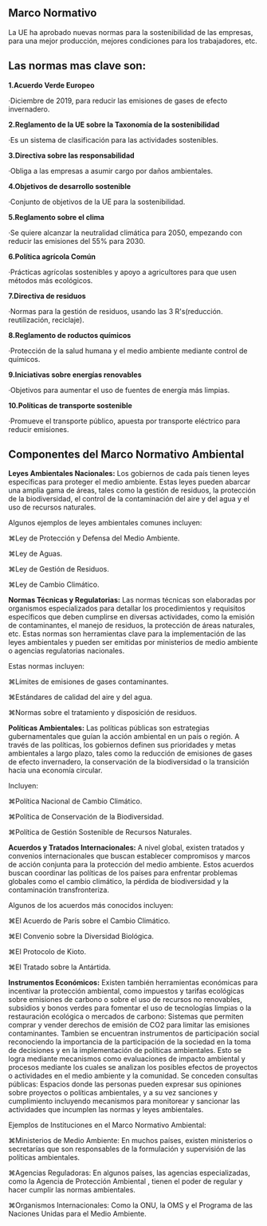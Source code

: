 ## Marco Normativo 

La UE ha aprobado nuevas normas para la sostenibilidad de las empresas, para una mejor producción, mejores condiciones para los trabajadores, etc.

## **Las normas mas clave son:**

**1.Acuerdo Verde Europeo**
  
  ·Diciembre de 2019, para reducir las emisiones de gases de efecto invernadero.

**2.Reglamento de la UE sobre la Taxonomía de la sostenibilidad**
 
  ·Es un sistema de clasificación para las actividades sostenibles.

**3.Directiva sobre las responsabilidad**

·Obliga a las empresas a asumir cargo por daños ambientales.

**4.Objetivos de desarrollo sostenible**

·Conjunto de objetivos de la UE para la sostenibilidad.

**5.Reglamento sobre el clima**

·Se quiere alcanzar la neutralidad climática para 2050, empezando con reducir las emisiones del 55% para 2030.

**6.Política agrícola Común**

  ·Prácticas agrícolas sostenibles y apoyo a agricultores para que usen métodos más ecológicos.

**7.Directiva de residuos**

  ·Normas para la gestión de residuos, usando las 3 R's(reducción. reutilización, reciclaje).

**8.Reglamento de roductos químicos**

  ·Protección de la salud humana y el medio ambiente mediante control de químicos.

**9.Iniciativas sobre energías renovables**

  ·Objetivos para aumentar el uso de fuentes de energía más limpias.

**10.Políticas de transporte sostenible**

  ·Promueve el transporte público, apuesta por transporte eléctrico para reducir emisiones.




## Componentes del Marco Normativo Ambiental

   **Leyes Ambientales Nacionales:** Los gobiernos de cada país tienen leyes específicas para proteger el medio ambiente. Estas leyes pueden abarcar una amplia gama de áreas, 
   tales como la gestión de residuos, la protección de la biodiversidad, el control de la contaminación del aire y del agua y el uso de recursos naturales.
   
   
   Algunos ejemplos de leyes ambientales comunes incluyen:

   
⌘Ley de Protección y Defensa del Medio Ambiente.

      
⌘Ley de Aguas.

        
⌘Ley de Gestión de Residuos.

      
⌘Ley de Cambio Climático.

  
        

  
   **Normas Técnicas y Regulatorias:** Las normas técnicas son elaboradas por organismos especializados para detallar los procedimientos y 
   requisitos específicos que deben cumplirse en diversas actividades, como la emisión de contaminantes, el manejo de residuos, la protección de áreas naturales, etc.
   Estas normas son herramientas clave para la implementación de las leyes ambientales y pueden ser emitidas por ministerios de medio ambiente o agencias regulatorias nacionales.

  
   Estas normas incluyen:

   
⌘Límites de emisiones de gases contaminantes.

        
⌘Estándares de calidad del aire y del agua.

        
⌘Normas sobre el tratamiento y disposición de residuos.

        
            
  **Políticas Ambientales:** Las políticas públicas son estrategias gubernamentales que guían la acción ambiental en un país o región. 
  A través de las políticas, los gobiernos definen sus prioridades y metas ambientales a largo plazo, 
  tales como la reducción de emisiones de gases de efecto invernadero, la conservación de la biodiversidad o la transición hacia una economía circular.
  
  
Incluyen:

    
⌘Política Nacional de Cambio Climático.

        
⌘Política de Conservación de la Biodiversidad.

        
⌘Política de Gestión Sostenible de Recursos Naturales.

        
            
  **Acuerdos y Tratados Internacionales:** A nivel global, existen tratados y convenios internacionales que buscan establecer compromisos y marcos de acción conjunta para la protección del medio ambiente.
  Estos acuerdos buscan coordinar las políticas de los países para enfrentar problemas globales como el cambio climático, la pérdida de biodiversidad y la contaminación transfronteriza. 
 
  
  Algunos de los acuerdos más conocidos incluyen:
      
        
⌘El Acuerdo de París sobre el Cambio Climático.

        
⌘El Convenio sobre la Diversidad Biológica.

        
⌘El Protocolo de Kioto.

        
⌘El Tratado sobre la Antártida.

        

  **Instrumentos Económicos:** Existen también herramientas económicas para incentivar la protección ambiental, como impuestos y tarifas ecológicas sobre emisiones de carbono o sobre el uso de recursos no renovables, 
  subsidios y bonos verdes para fomentar el uso de tecnologías limpias o la restauración ecológica o mercados de carbono: Sistemas que permiten comprar y vender derechos de emisión de CO2 para limitar las emisiones contaminantes.
  Tambien se encuentran instrumentos de participación social reconociendo la importancia de la participación de la sociedad en la toma de decisiones y en la implementación de políticas ambientales. Esto se logra mediante mecanismos como evaluaciones de impacto ambiental y procesos mediante los cuales se analizan los posibles efectos de proyectos o actividades en el medio ambiente y la comunidad.
  Se conceden consultas públicas: Espacios donde las personas pueden expresar sus opiniones sobre proyectos o políticas ambientales, y a su vez sanciones y cumplimiento incluyendo mecanismos para monitorear y sancionar las actividades que incumplen las normas y leyes ambientales.


Ejemplos de Instituciones en el Marco Normativo Ambiental:


⌘Ministerios de Medio Ambiente: En muchos países, existen ministerios o secretarías que son responsables de la formulación y supervisión de las políticas ambientales.

    

 ⌘Agencias Reguladoras: En algunos países, las agencias especializadas, como la Agencia de Protección Ambiental , tienen el poder de regular y hacer cumplir las normas ambientales.

    

⌘Organismos Internacionales: Como la ONU, la OMS y el Programa de las Naciones Unidas para el Medio Ambiente.



  
